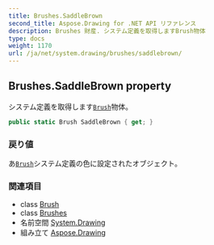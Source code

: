 ```yaml
---
title: Brushes.SaddleBrown
second_title: Aspose.Drawing for .NET API リファレンス
description: Brushes 財産. システム定義を取得しますBrush物体
type: docs
weight: 1170
url: /ja/net/system.drawing/brushes/saddlebrown/
---
```

## Brushes.SaddleBrown property

システム定義を取得します[`Brush`](../../brush/)物体。

```csharp
public static Brush SaddleBrown { get; }
```

### 戻り値

あ[`Brush`](../../brush/)システム定義の色に設定されたオブジェクト。

### 関連項目

* class [Brush](../../brush/)
* class [Brushes](../)
* 名前空間 [System.Drawing](../../brushes/)
* 組み立て [Aspose.Drawing](../../../)


